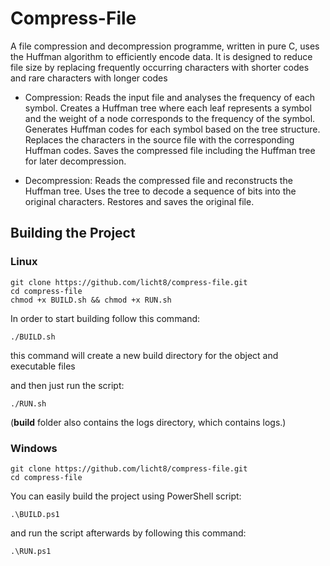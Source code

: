 # Compress-File
A file compression and decompression programme, written in pure C, uses the Huffman algorithm to efficiently encode data. It is designed to reduce file size by replacing frequently occurring characters with shorter codes and rare characters with longer codes

* Compression:
Reads the input file and analyses the frequency of each symbol.
Creates a Huffman tree where each leaf represents a symbol and the weight of a node corresponds to the frequency of the symbol.
Generates Huffman codes for each symbol based on the tree structure.
Replaces the characters in the source file with the corresponding Huffman codes.
Saves the compressed file including the Huffman tree for later decompression.

* Decompression:
Reads the compressed file and reconstructs the Huffman tree.
Uses the tree to decode a sequence of bits into the original characters.
Restores and saves the original file.

## Building the Project
### Linux 
```
git clone https://github.com/licht8/compress-file.git
cd compress-file
chmod +x BUILD.sh && chmod +x RUN.sh
```
In order to start building follow this command: 
``` 
./BUILD.sh
 ```
this command will create a new build directory for the object and executable files

and then just run the script: 
```
./RUN.sh
```
(**build** folder also contains the logs directory, which contains logs.)

### Windows
```
git clone https://github.com/licht8/compress-file.git
cd compress-file
```

You can easily build the project using PowerShell script:
```
.\BUILD.ps1
```
and run the script afterwards by following this command:
```
.\RUN.ps1
```
